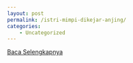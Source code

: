 ```yaml
---
layout: post
permalink: /istri-mimpi-dikejar-anjing/
categories:
    - Uncategorized
---
```


[Baca Selengkapnya](/01)